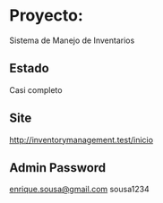 # Proyecto: 
Sistema de Manejo de Inventarios

## Estado
Casi completo

## Site
http://inventorymanagement.test/inicio

## Admin Password
enrique.sousa@gmail.com
sousa1234


